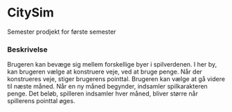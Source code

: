 # CitySim
Semester prodjekt for første semester

### Beskrivelse
Brugeren kan bevæge sig mellem forskellige byer i spilverdenen. I her by, kan brugeren vælge at
konstruere veje, ved at bruge penge. Når der konstrueres veje, stiger brugerens pointtal. Brugeren kan vælge at gå videre til næste måned. Når en ny måned begynder, indsamler spilkarakteren penge. Det beløb, spilleren indsamler hver måned, bliver større når spillerens pointtal øges.
